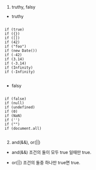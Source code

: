1. truthy, falsy
- truthy

<pre>
<code>
if (true)
if ({})
if ([])
if (42)
if ("foo")
if (new Date())
if (-42)
if (3.14)
if (-3.14)
if (Infinity)
if (-Infinity)
</code>
</pre>

- falsy
<pre>
<code>
if (false)
if (null)
if (undefined)
if (0)
if (NaN)
if ('')
if ("")
if (document.all)
</code>
</pre>

2. and(&&), or(||)
- and(&&)
조건의 둘이 모두 true 일때만 true.

- or(||)
조건의 둘중 하나만 true면 true.

